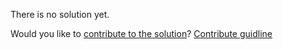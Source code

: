 
There is no solution yet.

Would you like to [contribute to the solution](https://github.com/BFEdev/BFE.dev-solutions/blob/main/quiz/Hoisting-III_en.md)? [Contribute guidline](https://github.com/BFEdev/BFE.dev-solutions#how-to-contribute)
